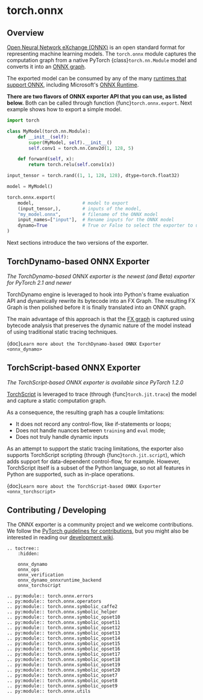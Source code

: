 # torch.onnx


## Overview

[Open Neural Network eXchange (ONNX)](https://onnx.ai/) is an open standard
format for representing machine learning models. The `torch.onnx` module captures the computation graph from a
native PyTorch {class}`torch.nn.Module` model and converts it into an
[ONNX graph](https://github.com/onnx/onnx/blob/main/docs/IR.md).

The exported model can be consumed by any of the many
[runtimes that support ONNX](https://onnx.ai/supported-tools.html#deployModel), including
Microsoft's [ONNX Runtime](https://www.onnxruntime.ai).

**There are two flavors of ONNX exporter API that you can use, as listed below.**
Both can be called through function {func}`torch.onnx.export`.
Next example shows how to export a simple model.

```python
import torch

class MyModel(torch.nn.Module):
    def __init__(self):
        super(MyModel, self).__init__()
        self.conv1 = torch.nn.Conv2d(1, 128, 5)

    def forward(self, x):
        return torch.relu(self.conv1(x))

input_tensor = torch.rand((1, 1, 128, 128), dtype=torch.float32)

model = MyModel()

torch.onnx.export(
    model,                  # model to export
    (input_tensor,),        # inputs of the model,
    "my_model.onnx",        # filename of the ONNX model
    input_names=["input"],  # Rename inputs for the ONNX model
    dynamo=True             # True or False to select the exporter to use
)
```

Next sections introduce the two versions of the exporter.

## TorchDynamo-based ONNX Exporter

*The TorchDynamo-based ONNX exporter is the newest (and Beta) exporter for PyTorch 2.1 and newer*

TorchDynamo engine is leveraged to hook into Python's frame evaluation API and dynamically rewrite its
bytecode into an FX Graph. The resulting FX Graph is then polished before it is finally translated into an
ONNX graph.

The main advantage of this approach is that the [FX graph](https://pytorch.org/docs/stable/fx.html) is captured using
bytecode analysis that preserves the dynamic nature of the model instead of using traditional static tracing techniques.

{doc}`Learn more about the TorchDynamo-based ONNX Exporter <onnx_dynamo>`

## TorchScript-based ONNX Exporter

*The TorchScript-based ONNX exporter is available since PyTorch 1.2.0*

[TorchScript](https://pytorch.org/docs/stable/jit.html) is leveraged to trace (through {func}`torch.jit.trace`)
the model and capture a static computation graph.

As a consequence, the resulting graph has a couple limitations:

* It does not record any control-flow, like if-statements or loops;
* Does not handle nuances between `training` and `eval` mode;
* Does not truly handle dynamic inputs

As an attempt to support the static tracing limitations, the exporter also supports TorchScript scripting
(through {func}`torch.jit.script`), which adds support for data-dependent control-flow, for example. However, TorchScript
itself is a subset of the Python language, so not all features in Python are supported, such as in-place operations.

{doc}`Learn more about the TorchScript-based ONNX Exporter <onnx_torchscript>`

## Contributing / Developing

The ONNX exporter is a community project and we welcome contributions. We follow the
[PyTorch guidelines for contributions](https://github.com/pytorch/pytorch/blob/main/CONTRIBUTING.md), but you might
also be interested in reading our [development wiki](https://github.com/pytorch/pytorch/wiki/PyTorch-ONNX-exporter).

```{eval-rst}
.. toctree::
    :hidden:

    onnx_dynamo
    onnx_ops
    onnx_verification
    onnx_dynamo_onnxruntime_backend
    onnx_torchscript
```

<!-- This module needs to be documented. Adding here in the meantime
for tracking purposes -->
```{eval-rst}
.. py:module:: torch.onnx.errors
.. py:module:: torch.onnx.operators
.. py:module:: torch.onnx.symbolic_caffe2
.. py:module:: torch.onnx.symbolic_helper
.. py:module:: torch.onnx.symbolic_opset10
.. py:module:: torch.onnx.symbolic_opset11
.. py:module:: torch.onnx.symbolic_opset12
.. py:module:: torch.onnx.symbolic_opset13
.. py:module:: torch.onnx.symbolic_opset14
.. py:module:: torch.onnx.symbolic_opset15
.. py:module:: torch.onnx.symbolic_opset16
.. py:module:: torch.onnx.symbolic_opset17
.. py:module:: torch.onnx.symbolic_opset18
.. py:module:: torch.onnx.symbolic_opset19
.. py:module:: torch.onnx.symbolic_opset20
.. py:module:: torch.onnx.symbolic_opset7
.. py:module:: torch.onnx.symbolic_opset8
.. py:module:: torch.onnx.symbolic_opset9
.. py:module:: torch.onnx.utils
```
